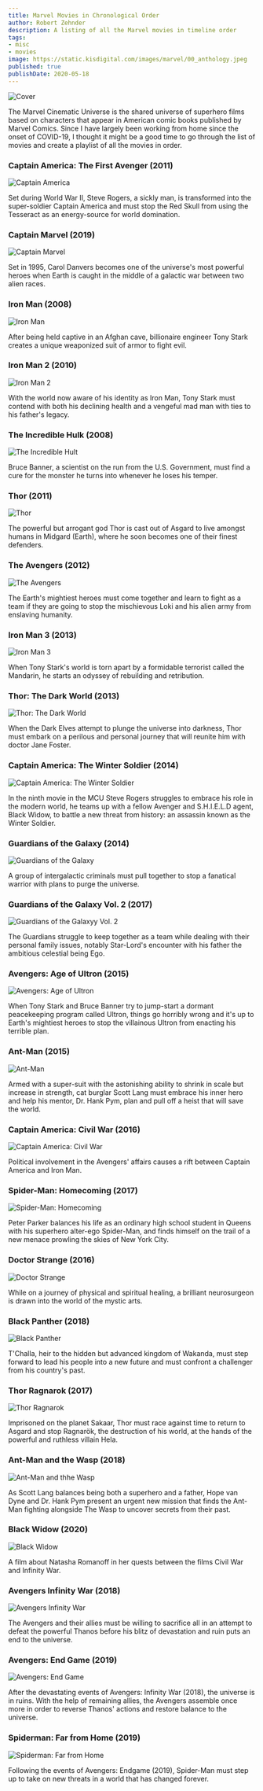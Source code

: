 ```yaml
---
title: Marvel Movies in Chronological Order
author: Robert Zehnder
description: A listing of all the Marvel movies in timeline order
tags: 
- misc
- movies
image: https://static.kisdigital.com/images/marvel/00_anthology.jpeg
published: true
publishDate: 2020-05-18
---
```


![Cover](https://static.kisdigital.com/images/marvel/00_anthology.jpeg)

The Marvel Cinematic Universe is the shared universe of superhero films based on characters that appear in American comic books published by Marvel Comics. Since I have largely been working from home since the onset of COVID-19, I thought it might be a good time to go through the list of movies and create a playlist of all the movies in order.

### Captain America: The First Avenger (2011)
![Captain America](https://static.kisdigital.com/images/marvel/01_captain_america.png)

Set during World War II, Steve Rogers, a sickly man, is transformed into the super-soldier Captain America and must stop the Red Skull from using the Tesseract as an energy-source for world domination.

### Captain Marvel (2019)
![Captain Marvel](https://static.kisdigital.com/images/marvel/02_captain_marvel.jpeg)

Set in 1995, Carol Danvers becomes one of the universe's most powerful heroes when Earth is caught in the middle of a galactic war between two alien races.

### Iron Man (2008)
![Iron Man](https://static.kisdigital.com/images/marvel/03_iron_man.jpg)

After being held captive in an Afghan cave, billionaire engineer Tony Stark creates a unique weaponized suit of armor to fight evil.

### Iron Man 2 (2010)
![Iron Man 2](https://static.kisdigital.com/images/marvel/04_iron_man_2.png)

With the world now aware of his identity as Iron Man, Tony Stark must contend with both his declining health and a vengeful mad man with ties to his father's legacy.

### The Incredible Hulk (2008)
![The Incredible Hult](https://static.kisdigital.com/images/marvel/05_the_incredible_hulk.jpg)

Bruce Banner, a scientist on the run from the U.S. Government, must find a cure for the monster he turns into whenever he loses his temper.

### Thor (2011)
![Thor](https://static.kisdigital.com/images/marvel/06_thor.png)

The powerful but arrogant god Thor is cast out of Asgard to live amongst humans in Midgard (Earth), where he soon becomes one of their finest defenders.

### The Avengers (2012)
![The Avengers](https://static.kisdigital.com/images/marvel/07_the_avengers.jpg)

The Earth's mightiest heroes must come together and learn to fight as a team if they are going to stop the mischievous Loki and his alien army from enslaving humanity.

### Iron Man 3 (2013)
![Iron Man 3](https://static.kisdigital.com/images/marvel/08_iron_man_3.jpg)

When Tony Stark's world is torn apart by a formidable terrorist called the Mandarin, he starts an odyssey of rebuilding and retribution.

### Thor: The Dark World (2013)
![Thor: The Dark World](https://static.kisdigital.com/images/marvel/09_thor_the_dark_world.jpg)

When the Dark Elves attempt to plunge the universe into darkness, Thor must embark on a perilous and personal journey that will reunite him with doctor Jane Foster.

### Captain America: The Winter Soldier (2014)
![Captain America: The Winter Soldier](https://static.kisdigital.com/images/marvel/10_captain_america_the_winter_soldier.jpg)

In the ninth movie in the MCU Steve Rogers struggles to embrace his role in the modern world, he teams up with a fellow Avenger and S.H.I.E.L.D agent, Black Widow, to battle a new threat from history: an assassin known as the Winter Soldier.

### Guardians of the Galaxy (2014)
![Guardians of the Galaxy](https://static.kisdigital.com/images/marvel/11_guardians_of_the_galaxy.jpg)

A group of intergalactic criminals must pull together to stop a fanatical warrior with plans to purge the universe.

### Guardians of the Galaxy Vol. 2 (2017)
![Guardians of the Galaxyy Vol. 2](https://static.kisdigital.com/images/marvel/12_guardians_of_the_galaxy_vol_2.jpg)

The Guardians struggle to keep together as a team while dealing with their personal family issues, notably Star-Lord's encounter with his father the ambitious celestial being Ego.

### Avengers: Age of Ultron (2015)
![Avengers: Age of Ultron](https://static.kisdigital.com/images/marvel/13_avengers_age_of_ultron.jpg)

When Tony Stark and Bruce Banner try to jump-start a dormant peacekeeping program called Ultron, things go horribly wrong and it's up to Earth's mightiest heroes to stop the villainous Ultron from enacting his terrible plan.

### Ant-Man (2015)
![Ant-Man](https://static.kisdigital.com/images/marvel/14_ant_man.jpg)

Armed with a super-suit with the astonishing ability to shrink in scale but increase in strength, cat burglar Scott Lang must embrace his inner hero and help his mentor, Dr. Hank Pym, plan and pull off a heist that will save the world.

### Captain America: Civil War (2016)
![Captain America: Civil War](https://static.kisdigital.com/images/marvel/15_captain_america_civil_war.jpeg)

Political involvement in the Avengers' affairs causes a rift between Captain America and Iron Man.

### Spider-Man: Homecoming (2017)
![Spider-Man: Homecoming](https://static.kisdigital.com/images/marvel/16_spiderman_homecoming.jpg)

Peter Parker balances his life as an ordinary high school student in Queens with his superhero alter-ego Spider-Man, and finds himself on the trail of a new menace prowling the skies of New York City.

### Doctor Strange (2016)
![Doctor Strange](https://static.kisdigital.com/images/marvel/17_doctor_strange.jpg)

While on a journey of physical and spiritual healing, a brilliant neurosurgeon is drawn into the world of the mystic arts.

### Black Panther (2018)
![Black Panther](https://static.kisdigital.com/images/marvel/18_black_panther.jpeg)

T'Challa, heir to the hidden but advanced kingdom of Wakanda, must step forward to lead his people into a new future and must confront a challenger from his country's past.

### Thor Ragnarok (2017)
![Thor Ragnarok](https://static.kisdigital.com/images/marvel/19_thor_ragnarok.jpg)

Imprisoned on the planet Sakaar, Thor must race against time to return to Asgard and stop Ragnarök, the destruction of his world, at the hands of the powerful and ruthless villain Hela.

### Ant-Man and the Wasp (2018)
![Ant-Man and thhe Wasp](https://static.kisdigital.com/images/marvel/20_ant_man_and_the_wasp.jpg)

As Scott Lang balances being both a superhero and a father, Hope van Dyne and Dr. Hank Pym present an urgent new mission that finds the Ant-Man fighting alongside The Wasp to uncover secrets from their past.

### Black Widow (2020)
![Black Widow](https://static.kisdigital.com/images/marvel/21_black_widow.jpg)

A film about Natasha Romanoff in her quests between the films Civil War and Infinity War.

### Avengers Infinity War (2018)
![Avengers Infinity War](https://static.kisdigital.com/images/marvel/22_avengers_infinity_war.jpeg)

The Avengers and their allies must be willing to sacrifice all in an attempt to defeat the powerful Thanos before his blitz of devastation and ruin puts an end to the universe.

### Avengers: End Game (2019)
![Avengers: End Game](https://static.kisdigital.com/images/marvel/23_avengers_endgame.jpg)

After the devastating events of Avengers: Infinity War (2018), the universe is in ruins. With the help of remaining allies, the Avengers assemble once more in order to reverse Thanos' actions and restore balance to the universe.

### Spiderman: Far from Home (2019)
![Spiderman: Far from Home](https://static.kisdigital.com/images/marvel/24_spiderman_far_from_home.jpg)

Following the events of Avengers: Endgame (2019), Spider-Man must step up to take on new threats in a world that has changed forever.
